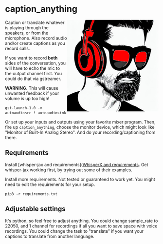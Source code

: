# caption_anything

<img src="wyh.png" width="300" style="float:right">

Caption or translate whatever is playing through the speakers, or from the microphone. Also record audio and/or create captions as you record calls.

If you want to record **both** sides of the conversation, you will have to echo the mic to the output channel first. You could do that via gstreamer. 

**WARNING.** This will cause unwanted feedback if your volume is up too high!

```
gst-launch-1.0 -v autoaudiosrc ! autoaudiosink
```

Or set up your inputs and outputs using your favorite mixer program. Then, fire up `caption_anything`, choose the monitor device, which might look like "Monitor of Built-In Analog Stereo". And do your recording/captioning from there.

## Requirements

Install [whisper-jax and requirements]([WhisperX and requirements](https://github.com/sanchit-gandhi/whisper-jax). Get whisper-jax working first, by trying out some of their examples.

Install more requirements. Not tested or guaranteed to work yet. You might need to edit the requirements for your setup.

```
pip3 -r requirements.txt
```

## Adjustable settings

It's python, so feel free to adjust anything. You could change sample_rate to 22050, and 1 channel for recordings if all you want to save space with voice recordings. You could change the task to "translate" if you want your captions to translate from another language.